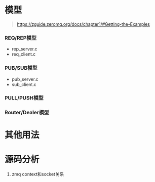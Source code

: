 # 模型

> https://zguide.zeromq.org/docs/chapter1/#Getting-the-Examples

### REQ/REP模型
* rep_server.c
* req_client.c

### PUB/SUB模型
* pub_server.c
* sub_client.c

### PULL/PUSH模型
### Router/Dealer模型

# 其他用法

# 源码分析

1. zmq context和socket关系
